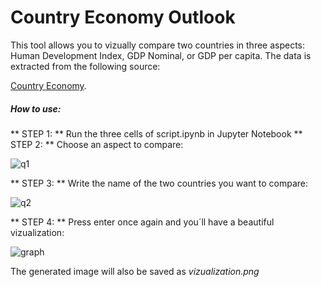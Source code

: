 # Country Economy Outlook

This tool allows you to vizually compare two countries in three aspects: Human Development Index, GDP Nominal, or GDP per capita. The data is extracted from the following source:

[Country Economy](https://countryeconomy.com/).

##### How to use:

** STEP 1: ** Run the three cells of script.ipynb in Jupyter Notebook
** STEP 2: ** Choose an aspect to compare:


![q1](file:///C:/Users/walde/Pictures/GitHub/q1.png)

** STEP 3: ** Write the name of the two countries you want to compare:

![q2](file:///C:/Users/walde/Pictures/GitHub/q2.png)


** STEP 4: ** Press enter once again and you´ll have a beautiful vizualization:

![graph](file:///C:/Users/walde/Pictures/GitHub/graph.png)

The generated image will also be saved as *vizualization.png*
